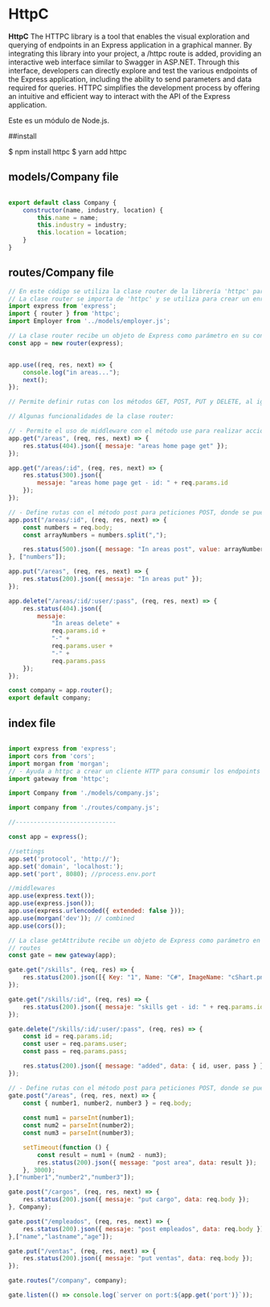 # HttpC

**HttpC** The HTTPC library is a tool that enables the visual exploration and querying of endpoints in an Express application in a graphical manner. By integrating this library into your project, a /httpc route is added, providing an interactive web interface similar to Swagger in ASP.NET. Through this interface, developers can directly explore and test the various endpoints of the Express application, including the ability to send parameters and data required for queries. HTTPC simplifies the development process by offering an intuitive and efficient way to interact with the API of the Express application.

Este es un módulo de Node.js.

##install

$ npm install httpc
$ yarn add httpc

## models/Company file

```javascript

export default class Company {
    constructor(name, industry, location) {
        this.name = name;
        this.industry = industry;
        this.location = location;
    }
}

```

## routes/Company file

```javascript
// En este código se utiliza la clase router de la librería 'httpc' para definir rutas en la aplicación.
// La clase router se importa de 'httpc' y se utiliza para crear un enrutador en Express.
import express from 'express';
import { router } from 'httpc';
import Employer from '../models/employer.js';

// La clase router recibe un objeto de Express como parámetro en su constructor.
const app = new router(express);


app.use((req, res, next) => {
    console.log("in areas...");
    next();
});

// Permite definir rutas con los métodos GET, POST, PUT y DELETE, al igual queexpress.

// Algunas funcionalidades de la clase router:

// - Permite el uso de middleware con el método use para realizar acciones comunes en todas las rutas.
app.get("/areas", (req, res, next) => {
    res.status(404).json({ messaje: "areas home page get" });
});

app.get("/areas/:id", (req, res, next) => {
    res.status(300).json({
        messaje: "areas home page get - id: " + req.params.id
    });
});

// - Define rutas con el método post para peticiones POST, donde se puede especificar un array de strings o nombre de una clase que identifican los datos que se esperan en el body.
app.post("/areas/:id", (req, res, next) => {
    const numbers = req.body;
    const arrayNumbers = numbers.split(","); 

    res.status(500).json({ message: "In areas post", value: arrayNumbers[parseInt(req.params.id)] });
}, ["numbers"]);

app.put("/areas", (req, res, next) => {
    res.status(200).json({ messaje: "In areas put" });
});

app.delete("/areas/:id/:user/:pass", (req, res, next) => {
    res.status(404).json({
        messaje:
            "In areas delete" +
            req.params.id +
            "-" +
            req.params.user +
            "-" +
            req.params.pass
    });
});

const company = app.router();
export default company;

```

## index file

```javascript

import express from 'express';
import cors from 'cors';
import morgan from 'morgan';
// - Ayuda a httpc a crear un cliente HTTP para consumir los endpoints creados en Express.
import gateway from 'httpc';

import Company from './models/company.js';

import company from './routes/company.js';

//----------------------------

const app = express();

//settings
app.set('protocol', 'http://');
app.set('domain', 'localhost:');
app.set('port', 8080); //process.env.port

//middlewares
app.use(express.text());
app.use(express.json());
app.use(express.urlencoded({ extended: false }));
app.use(morgan('dev')); // combined
app.use(cors());

// La clase getAttribute recibe un objeto de Express como parámetro en su constructor.
// routes
const gate = new gateway(app);

gate.get("/skills", (req, res) => {
    res.status(200).json([{ Key: "1", Name: "C#", ImageName: "cShart.png" }]);
});

gate.get("/skills/:id", (req, res) => {
    res.status(200).json({ messaje: "skills get - id: " + req.params.id });
});

gate.delete("/skills/:id/:user/:pass", (req, res) => {
    const id = req.params.id;
    const user = req.params.user;
    const pass = req.params.pass;

    res.status(200).json({ message: "added", data: { id, user, pass } });
});

// - Define rutas con el método post para peticiones POST, donde se puede especificar un array de strings o nombre de una clase que identifican los datos que se esperan en el body.
gate.post("/areas", (req, res, next) => {
    const { number1, number2, number3 } = req.body;
    
    const num1 = parseInt(number1);
    const num2 = parseInt(number2);
    const num3 = parseInt(number3);

    setTimeout(function () {
        const result = num1 + (num2 - num3);
        res.status(200).json({ message: "post area", data: result });
    }, 3000);
},["number1","number2","number3"]);

gate.post("/cargos", (req, res, next) => {
    res.status(200).json({ messaje: "put cargo", data: req.body });
}, Company);

gate.post("/empleados", (req, res, next) => {
    res.status(200).json({ messaje: "post empleados", data: req.body });
},["name","lastname","age"]);

gate.put("/ventas", (req, res, next) => {
    res.status(200).json({ messaje: "put ventas", data: req.body });
});

gate.routes("/company", company);

gate.listen(() => console.log(`server on port:${app.get('port')}`));

```


